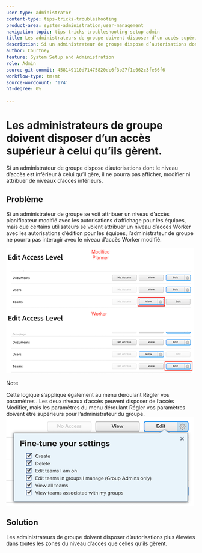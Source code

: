 ```yaml
---
user-type: administrator
content-type: tips-tricks-troubleshooting
product-area: system-administration;user-management
navigation-topic: tips-tricks-troubleshooting-setup-admin
title: Les administrateurs de groupe doivent disposer d’un accès supérieur à celui qu’ils gèrent.
description: Si un administrateur de groupe dispose d’autorisations dont le niveau d’accès est inférieur à celui qu’il gère, il ne pourra pas afficher, modifier ni attribuer de niveaux d’accès inférieurs.
author: Courtney
feature: System Setup and Administration
role: Admin
source-git-commit: 458149110d71475820dc6f3b27f1e062c3fe66f6
workflow-type: tm+mt
source-wordcount: '174'
ht-degree: 0%

---
```



# Les administrateurs de groupe doivent disposer d’un accès supérieur à celui qu’ils gèrent.

Si un administrateur de groupe dispose d’autorisations dont le niveau d’accès est inférieur à celui qu’il gère, il ne pourra pas afficher, modifier ni attribuer de niveaux d’accès inférieurs.

## Problème

Si un administrateur de groupe se voit attribuer un niveau d’accès planificateur modifié avec les autorisations d’affichage pour les équipes, mais que certains utilisateurs se voient attribuer un niveau d’accès Worker avec les autorisations d’édition pour les équipes, l’administrateur de groupe ne pourra pas interagir avec le niveau d’accès Worker modifié.

![](assets/group-admin-modified-access.png)


>[!NOTE]
>
>Cette logique s’applique également au menu déroulant Régler vos paramètres . Les deux niveaux d’accès peuvent disposer de l’accès Modifier, mais les paramètres du menu déroulant Régler vos paramètres doivent être supérieurs pour l’administrateur du groupe.
> ![](assets/fine-tune-your-settings.png)

## Solution

Les administrateurs de groupe doivent disposer d’autorisations plus élevées dans toutes les zones du niveau d’accès que celles qu’ils gèrent.
